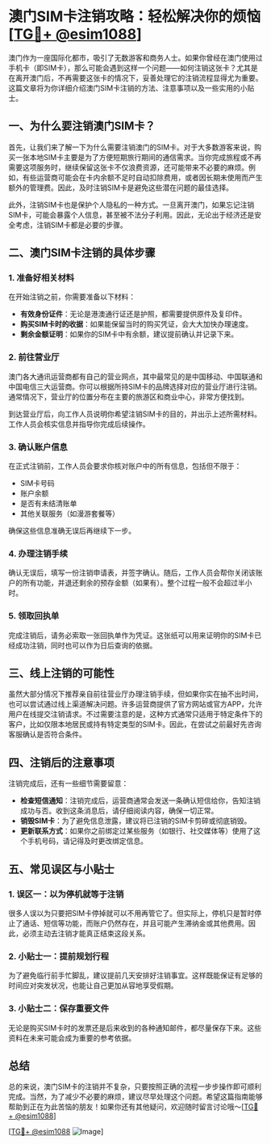 # 澳门SIM卡注销攻略：轻松解决你的烦恼[[TG💪+ @esim1088](https://t.me/s/esim1088)]

澳门作为一座国际化都市，吸引了无数游客和商务人士。如果你曾经在澳门使用过手机卡（即SIM卡），那么可能会遇到这样一个问题——如何注销这张卡？尤其是在离开澳门后，不再需要这张卡的情况下，妥善处理它的注销流程显得尤为重要。这篇文章将为你详细介绍澳门SIM卡注销的方法、注意事项以及一些实用的小贴士。

## 一、为什么要注销澳门SIM卡？

首先，让我们来了解一下为什么需要注销澳门的SIM卡。对于大多数游客来说，购买一张本地SIM卡主要是为了方便短期旅行期间的通信需求。当你完成旅程或不再需要这项服务时，继续保留这张卡不仅浪费资源，还可能带来不必要的麻烦。例如，有些运营商可能会在卡内余额不足时自动扣除费用，或者因长期未使用而产生额外的管理费。因此，及时注销SIM卡是避免这些潜在问题的最佳选择。

此外，注销SIM卡也是保护个人隐私的一种方式。一旦离开澳门，如果忘记注销SIM卡，可能会暴露个人信息，甚至被不法分子利用。因此，无论出于经济还是安全考虑，注销SIM卡都是必要的步骤。

## 二、澳门SIM卡注销的具体步骤

### 1. 准备好相关材料

在开始注销之前，你需要准备以下材料：

- **有效身份证件**：无论是港澳通行证还是护照，都需要提供原件及复印件。
- **购买SIM卡时的收据**：如果能保留当时的购买凭证，会大大加快办理速度。
- **剩余金额证明**：如果你的SIM卡中有余额，建议提前确认并记录下来。

### 2. 前往营业厅

澳门各大通讯运营商都有自己的营业网点，其中最常见的是中国移动、中国联通和中国电信三大运营商。你可以根据所持SIM卡的品牌选择对应的营业厅进行注销。通常情况下，营业厅的位置分布在主要的旅游区和商业中心，非常方便找到。

到达营业厅后，向工作人员说明你希望注销SIM卡的目的，并出示上述所需材料。工作人员会核实信息并指导你完成后续操作。

### 3. 确认账户信息

在正式注销前，工作人员会要求你核对账户中的所有信息，包括但不限于：

- SIM卡号码
- 账户余额
- 是否有未结清账单
- 其他关联服务（如漫游套餐等）

确保这些信息准确无误后再继续下一步。

### 4. 办理注销手续

确认无误后，填写一份注销申请表，并签字确认。随后，工作人员会帮你关闭该账户的所有功能，并退还剩余的预存金额（如果有）。整个过程一般不会超过半小时。

### 5. 领取回执单

完成注销后，请务必索取一张回执单作为凭证。这张纸可以用来证明你的SIM卡已经成功注销，同时也可以作为日后查询的依据。

## 三、线上注销的可能性

虽然大部分情况下推荐亲自前往营业厅办理注销手续，但如果你实在抽不出时间，也可以尝试通过线上渠道解决问题。许多运营商提供了官方网站或官方APP，允许用户在线提交注销请求。不过需要注意的是，这种方式通常只适用于特定条件下的客户，比如仅限本地居民或持有特定类型的SIM卡。因此，在尝试之前最好先咨询客服确认是否符合条件。

## 四、注销后的注意事项

注销完成后，还有一些细节需要留意：

- **检查短信通知**：注销完成后，运营商通常会发送一条确认短信给你，告知注销成功与否。收到这条消息后，请仔细阅读内容，确保一切正常。
- **销毁SIM卡**：为了避免信息泄露，建议将已注销的SIM卡剪碎或彻底销毁。
- **更新联系方式**：如果你之前绑定过某些服务（如银行、社交媒体等）使用了这个手机号码，请记得及时更改绑定信息。

## 五、常见误区与小贴士

### 1. 误区一：以为停机就等于注销

很多人误以为只要把SIM卡停掉就可以不用再管它了。但实际上，停机只是暂时停止了通话、短信等功能，而账户仍然存在，并且可能产生滞纳金或其他费用。因此，必须主动去注销才能真正结束这段关系。

### 2. 小贴士一：提前规划行程

为了避免临行前手忙脚乱，建议提前几天安排好注销事宜。这样既能保证有足够的时间应对突发状况，也能让自己更加从容地享受假期。

### 3. 小贴士二：保存重要文件

无论是购买SIM卡时的发票还是后来收到的各种通知邮件，都尽量保存下来。这些资料在未来可能会成为重要的参考依据。

## 总结

总的来说，澳门SIM卡的注销并不复杂，只要按照正确的流程一步步操作即可顺利完成。当然，为了减少不必要的麻烦，建议尽早处理这个问题。希望这篇指南能够帮助到正在为此苦恼的朋友！如果你还有其他疑问，欢迎随时留言讨论哦～[[TG💪+ @esim1088](https://t.me/s/esim1088)]

[[TG💪+ @esim1088](https://t.me/s/esim1088) ![Image](https://i.postimg.cc/4NQfJmqS/Snipaste-2025-05-13-00-14-12.png)]